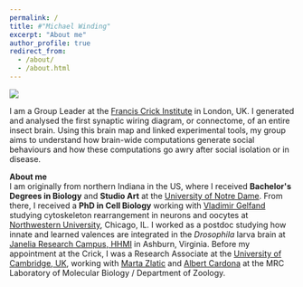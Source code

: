 ```yaml
---
permalink: /
title: #"Michael Winding"
excerpt: "About me"
author_profile: true
redirect_from: 
  - /about/
  - /about.html
---
```


![](/images/rainbow_connectome.png)

I am a Group Leader at the [Francis Crick Institute](https://www.crick.ac.uk/) in London, UK. I generated and analysed the first synaptic wiring diagram, or connectome, of an entire insect brain. Using this brain map and linked experimental tools, my group aims to understand how brain-wide computations generate social behaviours and how these computations go awry after social isolation or in disease.

**About me**\
I am originally from northern Indiana in the US, where I received **Bachelor's Degrees in Biology** and **Studio Art** at the [University of Notre Dame](https://biology.nd.edu/). From there, I received a **PhD in Cell Biology** working with [Vladimir Gelfand](https://www.gelfandlab.org/) studying cytoskeleton rearrangement in neurons and oocytes at [Northwestern University](https://www.feinberg.northwestern.edu/sites/dgp/index.html), Chicago, IL. I worked as a postdoc studying how innate and learned valences are integrated in the *Drosophila* larva brain at [Janelia Research Campus, HHMI](https://www.janelia.org/) in Ashburn, Virginia. Before my appointment at the Crick, I was a Research Associate at the [University of Cambridge, UK](https://www.zoo.cam.ac.uk/), working with [Marta Zlatic](https://www2.mrc-lmb.cam.ac.uk/group-leaders/t-to-z/marta-zlatic/) and [Albert Cardona](https://www2.mrc-lmb.cam.ac.uk/group-leaders/a-to-g/albert-cardona/) at the MRC Laboratory of Molecular Biology / Department of Zoology.
